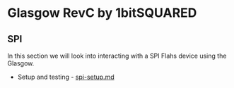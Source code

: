 # Glasgow RevC by 1bitSQUARED 

## SPI
In this section we will look into interacting with a SPI Flahs device using the Glasgow.

* Setup and testing - [spi-setup.md](spi-setup.md)
